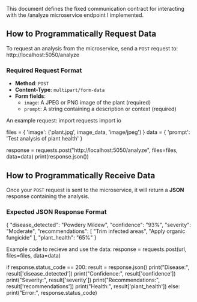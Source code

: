 This document defines the fixed communication contract for interacting with the /analyze microservice endpoint I implemented. 

## How to Programmatically Request Data

To request an analysis from the microservice, send a `POST` request to:
http://localhost:5050/analyze

### Required Request Format

- **Method**: `POST`
- **Content-Type**: `multipart/form-data`
- **Form fields**:
  - `image`: A JPEG or PNG image of the plant (required)
  - `prompt`: A string containing a description or context (required)
 
An example request: 
import requests
import io

files = {
    'image': ('plant.jpg', image_data, 'image/jpeg')
}
data = {
    'prompt': 'Test analysis of plant health'
}

response = requests.post("http://localhost:5050/analyze", files=files, data=data)
print(response.json())


## How to Programmatically Receive Data
Once your `POST` request is sent to the microservice, it will return a **JSON** response containing the analysis.

### Expected JSON Response Format
{
  "disease_detected": "Powdery Mildew",
  "confidence": "93%",
  "severity": "Moderate",
  "recommendations": [
    "Trim infected areas",
    "Apply organic fungicide"
  ],
  "plant_health": "65%"
}

Example code to recieve and use the data:
response = requests.post(url, files=files, data=data)

if response.status_code == 200:
    result = response.json()
    print("Disease:", result['disease_detected'])
    print("Confidence:", result['confidence'])
    print("Severity:", result['severity'])
    print("Recommendations:", result['recommendations'])
    print("Health:", result['plant_health'])
else:
    print("Error:", response.status_code)
    
